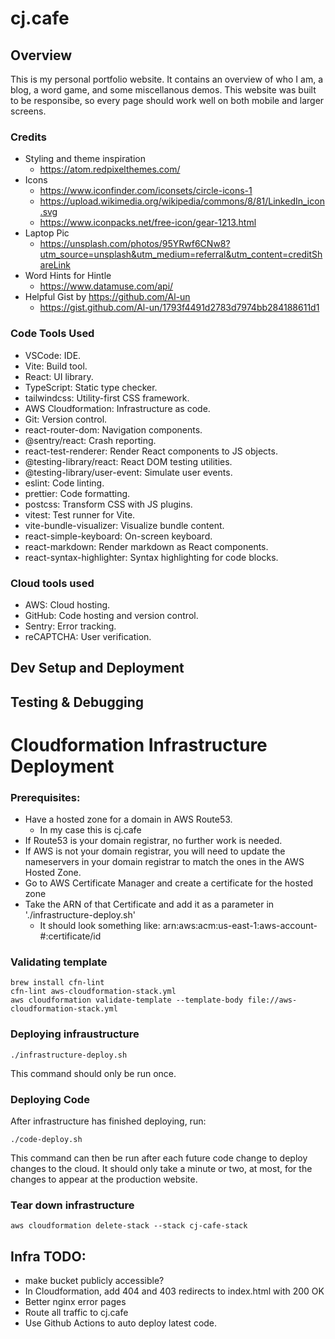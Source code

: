 # cj.cafe

## Overview

This is my personal portfolio website.
It contains an overview of who I am, a blog, a word game, and some miscellanous demos.
This website was built to be responsibe, so every page should work well on both mobile and larger screens.

### Credits

- Styling and theme inspiration
  - https://atom.redpixelthemes.com/
- Icons
  - https://www.iconfinder.com/iconsets/circle-icons-1
  - https://upload.wikimedia.org/wikipedia/commons/8/81/LinkedIn_icon.svg
  - https://www.iconpacks.net/free-icon/gear-1213.html
- Laptop Pic
  - https://unsplash.com/photos/95YRwf6CNw8?utm_source=unsplash&utm_medium=referral&utm_content=creditShareLink
- Word Hints for Hintle
  - https://www.datamuse.com/api/
- Helpful Gist by https://github.com/Al-un
  - https://gist.github.com/Al-un/1793f4491d2783d7974bb284188611d1

### Code Tools Used

- VSCode: IDE.
- Vite: Build tool.
- React: UI library.
- TypeScript: Static type checker.
- tailwindcss: Utility-first CSS framework.
- AWS Cloudformation: Infrastructure as code.
- Git: Version control.
- react-router-dom: Navigation components.
- @sentry/react: Crash reporting.
- react-test-renderer: Render React components to JS objects.
- @testing-library/react: React DOM testing utilities.
- @testing-library/user-event: Simulate user events.
- eslint: Code linting.
- prettier: Code formatting.
- postcss: Transform CSS with JS plugins.
- vitest: Test runner for Vite.
- vite-bundle-visualizer: Visualize bundle content.
- react-simple-keyboard: On-screen keyboard.
- react-markdown: Render markdown as React components.
- react-syntax-highlighter: Syntax highlighting for code blocks.

### Cloud tools used

- AWS: Cloud hosting.
- GitHub: Code hosting and version control.
- Sentry: Error tracking.
- reCAPTCHA: User verification.

## Dev Setup and Deployment

## Testing & Debugging

# Cloudformation Infrastructure Deployment

### Prerequisites:

- Have a hosted zone for a domain in AWS Route53.
  - In my case this is cj.cafe
- If Route53 is your domain registrar, no further work is needed.
- If AWS is not your domain registrar, you will need to update the nameservers in your domain registrar to match the ones in the AWS Hosted Zone.
- Go to AWS Certificate Manager and create a certificate for the hosted zone
- Take the ARN of that Certificate and add it as a parameter in './infrastructure-deploy.sh'
  - It should look something like: arn:aws:acm:us-east-1:aws-account-#:certificate/id

### Validating template

```
brew install cfn-lint
cfn-lint aws-cloudformation-stack.yml
aws cloudformation validate-template --template-body file://aws-cloudformation-stack.yml
```

### Deploying infraustructure

```
./infrastructure-deploy.sh
```

This command should only be run once.

### Deploying Code

After infrastructure has finished deploying, run:

```
./code-deploy.sh
```

This command can then be run after each future code change to deploy changes to the cloud.
It should only take a minute or two, at most, for the changes to appear at the production website.

### Tear down infrastructure

```
aws cloudformation delete-stack --stack cj-cafe-stack
```

## Infra TODO:

- make bucket publicly accessible?
- In Cloudformation, add 404 and 403 redirects to index.html with 200 OK
- Better nginx error pages
- Route all traffic to cj.cafe
- Use Github Actions to auto deploy latest code.
